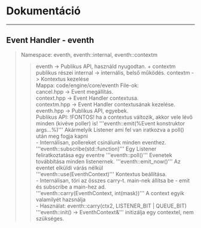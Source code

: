 # Dokumentáció

***

## Event Handler - eventh

> Namespace: eventh, eventh::internal, eventh::contextm
> > eventh -> Publikus API, használd nyugodtan. + contextm publikus részei
> > internal -> internális, belső működés.
> > contextm -> Kontextus kezelése  
> Mappa: code/engine/core/eventh
> File-ok:  
> > cancel.hpp -> Event megállítás.  
> > context.hpp -> Event Handler contextusa.  
> > contextm.hpp -> Event Handler contextusának kezelése.
> > eventh.hpp -> Publikus API, egyebek.  
> Publikus API:
> > !FONTOS! ha a contextus változik, akkor vele lévő minden (kivéve poller) is!
> > '''eventh::emit<Event>(%Event konstruktor args...%)''' Akármelyik Listener ami fel van iratkozva a poll() után meg fogja kapni  
    - Internálisan, pollereket csinálunk minden eventhez.  
> > '''eventh::subscribe<Event>(std::function)''' Egy Listener feliratkoztatása egy eventre
> > '''eventh::poll()''' Evenetek továbbítása minden listenernek.
> > '''eventh::emit_now()''' Az eventet elküldi várás nélkül  
> > '''eventh::use(EventhContext)''' Kontextus beállítása.  
    - Internálisan, töri az összes carry-t. main-nek állítsa be
    - emit és subscribe a main-hez ad.  
> > '''eventh::carry(EventhContext, int(mask))''' A context egyik valamilyét hazsnálja  
    - Használat: eventh::carry(ctx2, LISTENER_BIT | QUEUE_BIT)
> > '''eventh::init() -> EventhContext&''' initizálja egy contextel, nem szükséges.  
